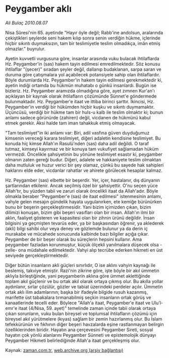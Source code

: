 # Peygamber aklı

*Ali Bulaç 2010.08.07*

<td class="columnist-detail">
<p>Nisa Sûresi'nin 65. ayetinde "Hayır öyle değil; Rabb'ine andolsun, aralarında çekiştikleri şeylerde seni hakem kılıp sonra senin verdiğin hükme, içlerinde hiçbir sıkıntı duymaksızın, tam bir teslimiyetle teslim olmadıkça, imân etmiş olmazlar." buyrulur.</p>
<p>
<div id="haberMetinDiv">
<p>Ayetin kuvvetli vurgusuna göre, insanlar arasında vuku bulacak ihtilaflarda Hz. Peygamber'in (sas) hakem tayin edilmesi emredilmektedir. Söz konusu ihtilaflar "(şecer)" sıradan şeyler değil, dallanıp budaklanan, sarpa saran ve duruma göre çatışmalara yol açabilecek potansiyele sahip olan ihtilaflardır. Böyle durumlarda Hz. Peygamber'in hakem tayin edilmesi gerekmektedir ki, ayetin indiği ortamda bu hükmün muhatabı o günkü insanlardı. Bugün ise bizleriz. Hz. Peygamber aramızda olmadığına göre, ayet zımnen Kur'an'ı açıklayan bir kaynak olarak ihtilafların çözümünde Sünnet'e göndermede bulunmaktadır. Hz. Peygamber'e itaat ve ittiba birinci şarttır. İkincisi, Hz. Peygamber'in verdiği bir hükümden hiçbir kuşku ve sıkıntı duymamaktır. Üçüncüsü, verdiği bir hükme tam bir huls-u kalb ile teslim olmaktır ki; bunun anlamı sadece görünürde (zahiren) değil, vicdanen de hükmünü kabul etmek gerekir. Aksi halde tam iman tahakkuk etmiş olmayacak.
<p>"Tam teslimiyet"in iki anlamı var: Biri, adil vasfına güven duyduğumuz kimsenin vereceği karara teslimiyet, diğeri adaletin kendisine teslimiyet. Bu konuda hiç kimse Allah'ın Rasulü'nden (sas) daha adil değildi. O taraf tutmaz, kimseyi kayırmaz ve bir konuya tam vukufiyet sağlamadan hüküm vermezdi. Öncelikle şahsiyetinin bu yönüne teslimiyet esastır ki, peygamber olmanın zaten gereği budur. Diğeri, adalete ve hakkaniyete teslim olmaktan daha mutluluk ve huzur verici bir şey olamaz, çünkü bu sayede hak sahipleri haklarını elde eder, vicdanlar rahatlar ve ahirete görülecek hesaplar kalmaz.
<p>Hz. Peygamber (sas) elbette bir beşerdir. Yer, içer, hastalanır, dış dünyanın şartlarından etkilenir. Ancak seçilmiş özel bir şahsiyettir. O'nu seçen yüce Allah'tır, bu yüzden tabii ve zaruri olarak öncelikli itaat da Allah'adır. Böyle olmakla beraber "Peygamber'e (sas) de itaat edilmesi" istenmesinin anlamı, vahyle gelen mesajın gündelik hayata uygulanırken, ete kemiğe bürünürken bunu bir beşerin gerçekleştirmesidir. Yani bizim içimizden çıkan, bizim dilimizi konuşan, bizim gibi beşeri vasıfları olan bir insan. Allah'ın ilmi bir aklın, faaliyet gösteren ve kapasitesi olan bir zihnin ürünü değildir. İnsan bilgisini ya geçmişten tevarüs eder, ya bir başkasından öğrenir, ya aklederek (akli) bilgi sahibi olur veya deney ve gözlemde bulunur ya da derin iç murakabe ve mücahede sonucunda kalbinde bazı bilgiler açığa çıkar. Peygamber de bir beşer olarak bu süreçlerin hepsini kullanır. Ama peygamber fazladan korunmuştur, küçük ölçekli yanılmalara düşecek olsa -zelle- ona müdahale edilmektedir. Vahyi alıp tecrübe ederken hikmeti en üst seviyede gerçekleştirmektedir.
<p>Diğer bütün insanların akli güçleri sınırlıdır, O ise aklını vahyin kaynağı ile beslemiş, takviye etmiştir. Razi'nin zikrine göre, işte böyle bir akıl ümmetin aklıyla birleştiğinde, yani peygamberin aklına göre ümmet aklettiğinde toplam akıl güçlenir ve bu ortak akıl olarak ortaya çıkmış olur. Bu akılla yollar aydınlanır, sırlar çözülür, gözler ve tabiat üzerindeki perdeler açılır. Ümmetin ortak aklı ilim adamlarının; başka bir ifadeyle bilgide rusuh kazanmış, marifette üst tabakalara tırmanabilmiş seçkin insanların ortak görüş ve kanaatlerinde tecelli eder. Böylece "Allah'a itaat, Peygamber'e itaat ve Ulu'l-emr'e itaat (4/Nisa, 59. ayet)" temelinde zaman içinde tabii olarak ortaya çıkan sorunların, vuku bulan bireysel ve toplumsal ihtilafların çözümü için bireysel akıl yürütmelere (kıyas) sağlam bir zemin hazırlanmış olur. Bu İslam tefekkürünün ve fıkhının diğer beşeri havzalarda eşine rastlanmayan belirgin özelliklerinden biridir. Hayatın ana çerçevesini Peygamber Sireti, sosyal hayatın çok yönlü alanlarını Peygamber Sünneti ve epistemolojik dünyayı Peygamber Hikmeti belirlediğinde Allah'a itaat gerçekleşmiş olur. </p></p></p></p></div>
</p>
<a href="http://web.archive.org/web/20110105204702/mailto:a.bulac@zaman.com.tr">
</a></td>

Kaynak: [zaman.com.tr](http://zaman.com.tr/yazar.do?yazino=1013299), [web.archive.org (arşiv bağlantısı)](http://web.archive.org/web/20110105204702/http://www.zaman.com.tr/yazar.do?yazino=1013299)
